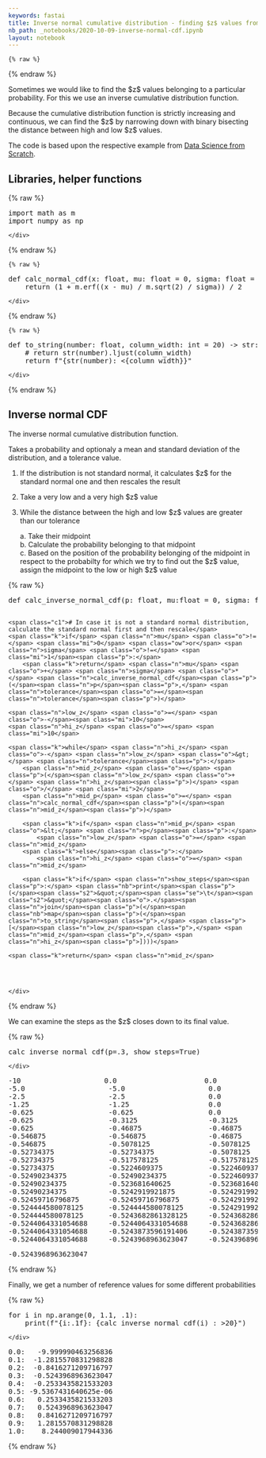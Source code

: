```yaml
---
keywords: fastai
title: Inverse normal cumulative distribution - finding $z$ values from probabilities with Python
nb_path: _notebooks/2020-10-09-inverse-normal-cdf.ipynb
layout: notebook
---
```


<!--
#################################################
### THIS FILE WAS AUTOGENERATED! DO NOT EDIT! ###
#################################################
# file to edit: _notebooks/2020-10-09-inverse-normal-cdf.ipynb
-->

<div class="container" id="notebook-container">
        
    {% raw %}
    
<div class="cell border-box-sizing code_cell rendered">

</div>
    {% endraw %}

<div class="cell border-box-sizing text_cell rendered"><div class="inner_cell">
<div class="text_cell_render border-box-sizing rendered_html">
<p>Sometimes we would like to find the $z$ values belonging to a particular probability. For this we use an inverse cumulative distribution function.</p>
<p>Because the cumulative distribution function is strictly increasing and continuous, we can find the $z$ by narrowing down with binary bisecting the distance between high and low $z$ values.</p>
<p>The code is based upon the respective example from <a href="https://www.oreilly.com/library/view/data-science-from/9781492041122/">Data Science from Scratch</a>.</p>

</div>
</div>
</div>
<div class="cell border-box-sizing text_cell rendered"><div class="inner_cell">
<div class="text_cell_render border-box-sizing rendered_html">
<h2 id="Libraries,-helper-functions">Libraries, helper functions<a class="anchor-link" href="#Libraries,-helper-functions"> </a></h2>
</div>
</div>
</div>
    {% raw %}
    
<div class="cell border-box-sizing code_cell rendered">
<div class="input">

<div class="inner_cell">
    <div class="input_area">
<div class=" highlight hl-ipython3"><pre><span></span><span class="kn">import</span> <span class="nn">math</span> <span class="k">as</span> <span class="nn">m</span>
<span class="kn">import</span> <span class="nn">numpy</span> <span class="k">as</span> <span class="nn">np</span>
</pre></div>

    </div>
</div>
</div>

</div>
    {% endraw %}

    {% raw %}
    
<div class="cell border-box-sizing code_cell rendered">
<div class="input">

<div class="inner_cell">
    <div class="input_area">
<div class=" highlight hl-ipython3"><pre><span></span><span class="k">def</span> <span class="nf">calc_normal_cdf</span><span class="p">(</span><span class="n">x</span><span class="p">:</span> <span class="nb">float</span><span class="p">,</span> <span class="n">mu</span><span class="p">:</span> <span class="nb">float</span> <span class="o">=</span> <span class="mi">0</span><span class="p">,</span> <span class="n">sigma</span><span class="p">:</span> <span class="nb">float</span> <span class="o">=</span> <span class="mi">1</span><span class="p">)</span> <span class="o">-&gt;</span> <span class="nb">float</span><span class="p">:</span>
    <span class="k">return</span> <span class="p">(</span><span class="mi">1</span> <span class="o">+</span> <span class="n">m</span><span class="o">.</span><span class="n">erf</span><span class="p">((</span><span class="n">x</span> <span class="o">-</span> <span class="n">mu</span><span class="p">)</span> <span class="o">/</span> <span class="n">m</span><span class="o">.</span><span class="n">sqrt</span><span class="p">(</span><span class="mi">2</span><span class="p">)</span> <span class="o">/</span> <span class="n">sigma</span><span class="p">))</span> <span class="o">/</span> <span class="mi">2</span>
</pre></div>

    </div>
</div>
</div>

</div>
    {% endraw %}

    {% raw %}
    
<div class="cell border-box-sizing code_cell rendered">
<div class="input">

<div class="inner_cell">
    <div class="input_area">
<div class=" highlight hl-ipython3"><pre><span></span><span class="k">def</span> <span class="nf">to_string</span><span class="p">(</span><span class="n">number</span><span class="p">:</span> <span class="nb">float</span><span class="p">,</span> <span class="n">column_width</span><span class="p">:</span> <span class="nb">int</span> <span class="o">=</span> <span class="mi">20</span><span class="p">)</span> <span class="o">-&gt;</span> <span class="nb">str</span><span class="p">:</span>
    <span class="c1"># return str(number).ljust(column_width)</span>
    <span class="k">return</span> <span class="sa">f</span><span class="s2">&quot;</span><span class="si">{</span><span class="nb">str</span><span class="p">(</span><span class="n">number</span><span class="p">)</span><span class="si">:</span><span class="s2"> &lt;</span><span class="si">{</span><span class="n">column_width</span><span class="si">}}</span><span class="s2">&quot;</span>
</pre></div>

    </div>
</div>
</div>

</div>
    {% endraw %}

<div class="cell border-box-sizing text_cell rendered"><div class="inner_cell">
<div class="text_cell_render border-box-sizing rendered_html">
<h2 id="Inverse-normal-CDF">Inverse normal CDF<a class="anchor-link" href="#Inverse-normal-CDF"> </a></h2>
</div>
</div>
</div>
<div class="cell border-box-sizing text_cell rendered"><div class="inner_cell">
<div class="text_cell_render border-box-sizing rendered_html">
<p>The inverse normal cumulative distribution function.</p>
<p>Takes a probability and optionaly a mean and standard deviation of the distribution, and a tolerance value.</p>
<ol>
<li><p>If the distribution is not standard normal, it calculates $z$ for the standard normal one and then rescales the result</p>
</li>
<li><p>Take a very low and a very high $z$ value</p>
</li>
<li><p>While the distance between the high and low $z$ values are greater than our tolerance</p>
<p>a. Take their midpoint<br>
 b. Calculate the probability belonging to that midpoint<br>
 c. Based on the position of the probability belonging of the midpoint in respect to the probabilty for which we try to find out the $z$ value, assign the midpoint to the low or high $z$ value</p>
</li>
</ol>

</div>
</div>
</div>
    {% raw %}
    
<div class="cell border-box-sizing code_cell rendered">
<div class="input">

<div class="inner_cell">
    <div class="input_area">
<div class=" highlight hl-ipython3"><pre><span></span><span class="k">def</span> <span class="nf">calc_inverse_normal_cdf</span><span class="p">(</span><span class="n">p</span><span class="p">:</span> <span class="nb">float</span><span class="p">,</span> <span class="n">mu</span><span class="p">:</span><span class="nb">float</span> <span class="o">=</span> <span class="mi">0</span><span class="p">,</span> <span class="n">sigma</span><span class="p">:</span> <span class="nb">float</span> <span class="o">=</span> <span class="mi">1</span><span class="p">,</span> <span class="n">tolerance</span><span class="p">:</span> <span class="nb">float</span> <span class="o">=</span> <span class="mf">1E-5</span><span class="p">,</span> <span class="n">show_steps</span><span class="o">=</span><span class="kc">False</span><span class="p">)</span> <span class="o">-&gt;</span> <span class="nb">float</span><span class="p">:</span>

    <span class="c1"># In case it is not a standard normal distribution, calculate the standard normal first and then rescale</span>
    <span class="k">if</span> <span class="n">mu</span> <span class="o">!=</span> <span class="mi">0</span> <span class="ow">or</span> <span class="n">sigma</span> <span class="o">!=</span> <span class="mi">1</span><span class="p">:</span>
        <span class="k">return</span> <span class="n">mu</span> <span class="o">+</span> <span class="n">sigma</span> <span class="o">*</span> <span class="n">calc_inverse_normal_cdf</span><span class="p">(</span><span class="n">p</span><span class="p">,</span> <span class="n">tolerance</span><span class="o">=</span><span class="n">tolerance</span><span class="p">)</span>

    <span class="n">low_z</span> <span class="o">=</span> <span class="o">-</span><span class="mi">10</span>
    <span class="n">hi_z</span> <span class="o">=</span> <span class="mi">10</span>

    <span class="k">while</span> <span class="n">hi_z</span> <span class="o">-</span> <span class="n">low_z</span> <span class="o">&gt;</span> <span class="n">tolerance</span><span class="p">:</span>
        <span class="n">mid_z</span> <span class="o">=</span> <span class="p">(</span><span class="n">low_z</span> <span class="o">+</span> <span class="n">hi_z</span><span class="p">)</span> <span class="o">/</span> <span class="mi">2</span>
        <span class="n">mid_p</span> <span class="o">=</span> <span class="n">calc_normal_cdf</span><span class="p">(</span><span class="n">mid_z</span><span class="p">)</span>

        <span class="k">if</span> <span class="n">mid_p</span> <span class="o">&lt;</span> <span class="n">p</span><span class="p">:</span>
            <span class="n">low_z</span> <span class="o">=</span> <span class="n">mid_z</span>
        <span class="k">else</span><span class="p">:</span>
            <span class="n">hi_z</span> <span class="o">=</span> <span class="n">mid_z</span>

        <span class="k">if</span> <span class="n">show_steps</span><span class="p">:</span> <span class="nb">print</span><span class="p">(</span><span class="s2">&quot;</span><span class="se">\t</span><span class="s2">&quot;</span><span class="o">.</span><span class="n">join</span><span class="p">(</span><span class="nb">map</span><span class="p">(</span><span class="n">to_string</span><span class="p">,</span> <span class="p">[</span><span class="n">low_z</span><span class="p">,</span> <span class="n">mid_z</span><span class="p">,</span> <span class="n">hi_z</span><span class="p">])))</span>

    <span class="k">return</span> <span class="n">mid_z</span>
</pre></div>

    </div>
</div>
</div>

</div>
    {% endraw %}

<div class="cell border-box-sizing text_cell rendered"><div class="inner_cell">
<div class="text_cell_render border-box-sizing rendered_html">
<p>We can examine the steps as the $z$ closes down to its final value.</p>

</div>
</div>
</div>
    {% raw %}
    
<div class="cell border-box-sizing code_cell rendered">
<div class="input">

<div class="inner_cell">
    <div class="input_area">
<div class=" highlight hl-ipython3"><pre><span></span><span class="n">calc_inverse_normal_cdf</span><span class="p">(</span><span class="n">p</span><span class="o">=.</span><span class="mi">3</span><span class="p">,</span> <span class="n">show_steps</span><span class="o">=</span><span class="kc">True</span><span class="p">)</span>
</pre></div>

    </div>
</div>
</div>

<div class="output_wrapper">
<div class="output">

<div class="output_area">

<div class="output_subarea output_stream output_stdout output_text">
<pre>-10                 	0.0                 	0.0                 
-5.0                	-5.0                	0.0                 
-2.5                	-2.5                	0.0                 
-1.25               	-1.25               	0.0                 
-0.625              	-0.625              	0.0                 
-0.625              	-0.3125             	-0.3125             
-0.625              	-0.46875            	-0.46875            
-0.546875           	-0.546875           	-0.46875            
-0.546875           	-0.5078125          	-0.5078125          
-0.52734375         	-0.52734375         	-0.5078125          
-0.52734375         	-0.517578125        	-0.517578125        
-0.52734375         	-0.5224609375       	-0.5224609375       
-0.52490234375      	-0.52490234375      	-0.5224609375       
-0.52490234375      	-0.523681640625     	-0.523681640625     
-0.52490234375      	-0.5242919921875    	-0.5242919921875    
-0.52459716796875   	-0.52459716796875   	-0.5242919921875    
-0.524444580078125  	-0.524444580078125  	-0.5242919921875    
-0.524444580078125  	-0.5243682861328125 	-0.5243682861328125 
-0.5244064331054688 	-0.5244064331054688 	-0.5243682861328125 
-0.5244064331054688 	-0.5243873596191406 	-0.5243873596191406 
-0.5244064331054688 	-0.5243968963623047 	-0.5243968963623047 
</pre>
</div>
</div>

<div class="output_area">



<div class="output_text output_subarea output_execute_result">
<pre>-0.5243968963623047</pre>
</div>

</div>

</div>
</div>

</div>
    {% endraw %}

<div class="cell border-box-sizing text_cell rendered"><div class="inner_cell">
<div class="text_cell_render border-box-sizing rendered_html">
<p>Finally, we get a number of reference values for some different probabilities</p>

</div>
</div>
</div>
    {% raw %}
    
<div class="cell border-box-sizing code_cell rendered">
<div class="input">

<div class="inner_cell">
    <div class="input_area">
<div class=" highlight hl-ipython3"><pre><span></span><span class="k">for</span> <span class="n">i</span> <span class="ow">in</span> <span class="n">np</span><span class="o">.</span><span class="n">arange</span><span class="p">(</span><span class="mi">0</span><span class="p">,</span> <span class="mf">1.1</span><span class="p">,</span> <span class="o">.</span><span class="mi">1</span><span class="p">):</span>
    <span class="nb">print</span><span class="p">(</span><span class="sa">f</span><span class="s2">&quot;</span><span class="si">{</span><span class="n">i</span><span class="si">:</span><span class="s2">.1f</span><span class="si">}</span><span class="s2">: </span><span class="si">{</span><span class="n">calc_inverse_normal_cdf</span><span class="p">(</span><span class="n">i</span><span class="p">)</span> <span class="si">:</span><span class="s2"> &gt;20</span><span class="si">}</span><span class="s2">&quot;</span><span class="p">)</span>
</pre></div>

    </div>
</div>
</div>

<div class="output_wrapper">
<div class="output">

<div class="output_area">

<div class="output_subarea output_stream output_stdout output_text">
<pre>0.0:   -9.999990463256836
0.1:  -1.2815570831298828
0.2:  -0.8416271209716797
0.3:  -0.5243968963623047
0.4:  -0.2533435821533203
0.5: -9.5367431640625e-06
0.6:   0.2533435821533203
0.7:   0.5243968963623047
0.8:   0.8416271209716797
0.9:   1.2815570831298828
1.0:    8.244009017944336
</pre>
</div>
</div>

</div>
</div>

</div>
    {% endraw %}

</div>
 

